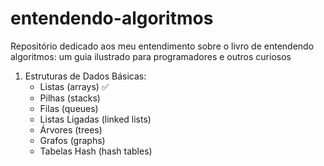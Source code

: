# entendendo-algoritmos
Repositório dedicado aos meu entendimento sobre o livro de entendendo algoritmos: um guia ilustrado para programadores e outros curiosos


1. Estruturas de Dados Básicas:
    - Listas (arrays) ✅
    - Pilhas (stacks)
    - Filas (queues)
    - Listas Ligadas (linked lists)
    - Árvores (trees)
    - Grafos (graphs)
    - Tabelas Hash (hash tables)